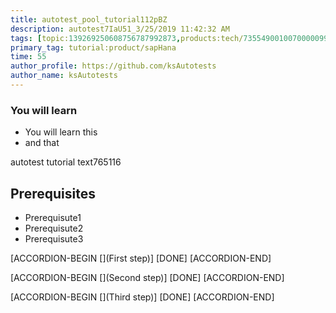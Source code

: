 ```yaml
---
title: autotest_pool_tutorial112pBZ
description: autotest7IaU51_3/25/2019 11:42:32 AM
tags: [topic:139269250608756787992873,products:tech/73554900100700000996,tutorial:experience/advanced]
primary_tag: tutorial:product/sapHana
time: 55
author_profile: https://github.com/ksAutotests
author_name: ksAutotests
---
```

### You will learn
- You will learn this
- and that

autotest tutorial text765116

## Prerequisites
- Prerequisute1
- Prerequisute2
- Prerequisute3

[ACCORDION-BEGIN [](First step)]
[DONE]
[ACCORDION-END]

[ACCORDION-BEGIN [](Second step)]
[DONE]
[ACCORDION-END]

[ACCORDION-BEGIN [](Third step)]
[DONE]
[ACCORDION-END]

